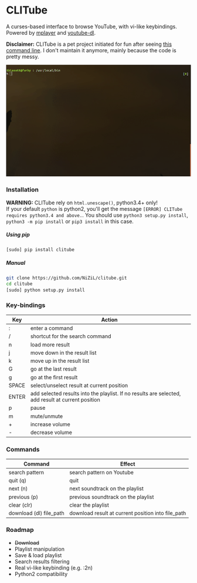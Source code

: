 # CLITube

A curses-based interface to browse YouTube, with vi-like keybindings.  
Powered by [mplayer](http://www.mplayerhq.hu/) and [youtube-dl](https://rg3.github.io/youtube-dl/).

**Disclaimer:**
CLITube is a pet project initiated for fun after seeing [this command line](http://www.commandlinefu.com/commands/view/6689/stream-youtube-url-directly-to-mplayer). I don't maintain it anymore, mainly because the code is pretty messy.

![screenshoot](https://raw.githubusercontent.com/NiZiL/clitube/master/clitube.gif)

### Installation

**WARNING:** CLITube rely on `html.unescape()`, python3.4+ only!  
If your default `python` is python2, you'll get the message `[ERROR] CLITube requires python3.4 and above.`.
You should use `python3 setup.py install`, `python3 -m pip install` or `pip3 install` in this case.

##### Using pip

```bash
[sudo] pip install clitube
```

##### Manual

```bash
git clone https://github.com/NiZiL/clitube.git
cd clitube
[sudo] python setup.py install
```


### Key-bindings

| Key   | Action | 
|-------|--------|
| :     | enter a command |
| /     | shortcut for the search command |
| n     | load more result |
| j     | move down in the result list |
| k     | move up in the result list |
| G     | go at the last result |
| g     | go at the first result |
| SPACE | select/unselect result at current position |
| ENTER | add selected results into the playlist. If no results are selected, add result at current position |
| p     | pause |
| m     | mute/unmute |
| +     | increase volume |
| -     | decrease volume |


### Commands

| Command | Effect |
|---------|--------|
| search pattern  | search pattern on Youtube |
| quit (q)| quit |
| next (n)| next soundtrack on the playlist |
| previous (p) | previous soundtrack on the playlist |
| clear (clr) | clear the playlist |
| download (dl) file_path | download result at current position into file_path |


### Roadmap

- ~~Download~~
- Playlist manipulation
- Save & load playlist
- Search results filtering
- Real vi-like keybinding (e.g. :2n)
- Python2 compatibility
